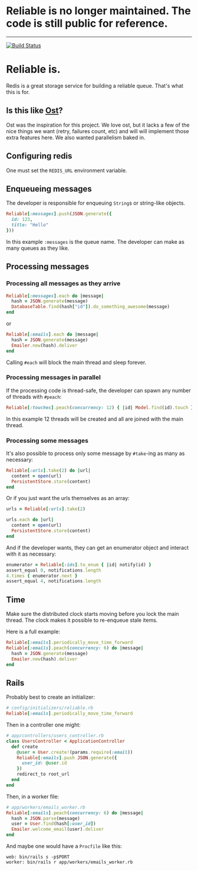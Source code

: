 # Reliable is no longer maintained. The code is still public for reference.

- - -

[![Build
Status](https://travis-ci.org/wunderlist/reliable.svg?branch=master)](https://travis-ci.org/wunderlist/reliable)

# Reliable is.

Redis is a great storage service for building a reliable queue. That's
what this is for.

## Is this like [Ost](https://github.com/soveran/ost)?

Ost was the inspiration for this project. We love ost, but it lacks a few of the nice things we want (retry, failures count, etc) and will will implement those extra features here. We also wanted parallelism baked in.

## Configuring redis

One must set the `REDIS_URL` environment variable.

## Enqueueing messages

The developer is responsible for enqueuing `String`s or string-like
objects.

```ruby
Reliable[:messages].push(JSON.generate({
  id: 123,
  title: "Hello"
}))
```

In this example `:messages` is the queue name. The developer can make as
many queues as they like.

## Processing messages

### Processing all messages as they arrive

```ruby
Reliable[:messages].each do |message|
  hash = JSON.generate(message)
  DatabaseTable.find(hash["id"]).do_something_awesome(message)
end
```

or

```ruby
Reliable[:emails].each do |message|
  hash = JSON.generate(message)
  Emailer.new(hash).deliver
end
```

Calling `#each` will block the main thread and sleep forever.

### Processing messages in parallel

If the processing code is thread-safe, the developer can spawn any
number of threads with `#peach`:

```ruby
Reliable[:touches].peach(concurrency: 12) { |id| Model.find(id).touch }
```

In this example 12 threads will be created and all are joined with the
main thread.

### Processing some messages

It's also possible to process only some message by `#take`-ing as many
as necessary:

```ruby
Reliable[:urls].take(2) do |url|
  content = open(url)
  PersistentStore.store(content)
end
```

Or if you just want the urls themselves as an array:

```ruby
urls = Reliable[:urls].take(2)

urls.each do |url|
  content = open(url)
  PersistentStore.store(content)
end
```

And if the developer wants, they can get an enumerator object and
interact with it as necessary:

```ruby
enumerator = Reliable[:ids].to_enum { |id| notify(id) }
assert_equal 0, notifications.length
4.times { enumerator.next }
assert_equal 4, notifications.length
```

## Time

Make sure the distributed clock starts moving before you lock the main thread.
The clock makes it possible to re-enqueue stale items.

Here is a full example:

```ruby
Reliable[:emails].periodically_move_time_forward
Reliable[:emails].peach(concurrency: 6) do |message|
  hash = JSON.generate(message)
  Emailer.new(hash).deliver
end
```

## Rails

Probably best to create an initializer:

```ruby
# config/initializers/reliable.rb
Reliable[:emails].periodically_move_time_forward
```

Then in a controller one might:

```ruby
# app/controllers/users_controller.rb
class UsersController < ApplicationController
  def create
    @user = User.create!(params.require(:email))
    Reliable[:emails].push JSON.generate({
      user_id: @user.id
    })
    redirect_to root_url
  end
end
```

Then, in a worker file:

```ruby
# app/workers/emails_worker.rb
Reliable[:emails].peach(concurrency: 6) do |message|
  hash = JSON.parse(message)
  user = User.find(hash[:user_id])
  Emailer.welcome_email(user).deliver
end
```

And maybe one would have a `Procfile` like this:

```
web: bin/rails s -p$PORT
worker: bin/rails r app/workers/emails_worker.rb
```
